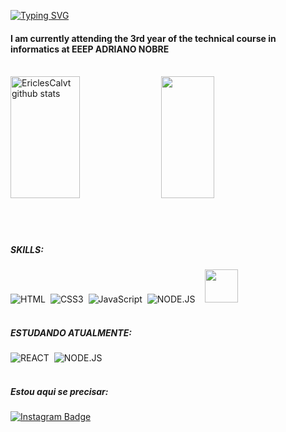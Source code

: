 [![Typing SVG](https://readme-typing-svg.herokuapp.com/?color=418cf2&size=35&center=true&vCenter=true&width=1000&lines=Hi!+My+name+is+Ericles+Cavalcante+Duarte;Be+Welcome!+:%29)](https://git.io/typing-svg)



#### I am currently attending the 3rd year of the technical course in informatics at EEEP ADRIANO NOBRE
<br>


<div aling='center'>
  <img width="47%" height="195px" src="https://github-readme-stats.vercel.app/api?username=EriclesCalvt&show_icons=true&count_private=true&hide_border=true&title_color=418cf2&icon_color=00bfbf&text_color=c9d1d9&bg_color=0d1117" alt="EriclesCalvt github stats" /> 
   <img width="41%" height="195px" src="https://github-readme-stats.vercel.app/api/top-langs/?username=EriclesCalvt&layout=compact&hide_border=true&title_color=418cf2&text_color=00bfbf&bg_color=0d1117" />
</div>
<br>
<br>
<br>

##### SKILLS:
![HTML](https://img.icons8.com/color/48/000000/html-5--v1.png)&nbsp;
![CSS3](https://img.icons8.com/color/48/000000/css3.png)&nbsp;
![JavaScript](https://img.icons8.com/color/48/000000/javascript--v1.png)&nbsp;
![NODE.JS](https://img.icons8.com/color/48/000000/nodejs.png)&nbsp; &nbsp;
<img widht='53px' height='53px' src="https://pics.freeicons.io/uploads/icons/png/19218518301553750371-512.png"/>&nbsp; &nbsp;
<br>
<br>

##### ESTUDANDO ATUALMENTE:
![REACT](https://img.icons8.com/plasticine/50/000000/react.png)&nbsp;
![NODE.JS](https://img.icons8.com/color/48/000000/nodejs.png)&nbsp; &nbsp;
<br>
<br>


##### Estou aqui se precisar:
[![Instagram Badge](https://img.shields.io/badge/Instagram-E4405F?style=for-the-badge&logo=instagram&logoColor=white)](https://www.instagram.com/EriclesCalvt)


